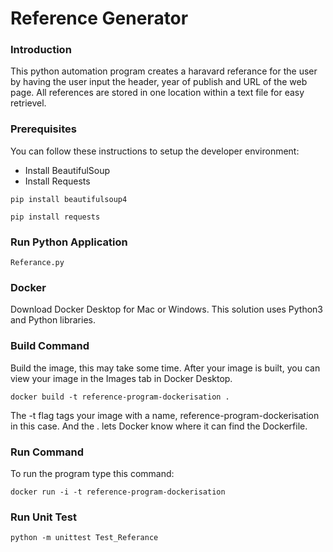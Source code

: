 # Reference Generator

### Introduction
This python automation program creates a haravard referance for the user by having the user input the header, year of publish and URL of the web page. All references are stored in one location within a text file for easy retrievel.

### Prerequisites

You can follow these instructions to setup the developer environment:

- Install BeautifulSoup
- Install Requests

```
pip install beautifulsoup4
```

```
pip install requests
```

### Run Python Application
```
Referance.py
```

### Docker
Download Docker Desktop for Mac or Windows. This solution uses Python3 and Python libraries.<br/>

### Build Command

Build the image, this may take some time. After your image is built, you can view your image in the Images tab in Docker Desktop.
```
docker build -t reference-program-dockerisation .
```
The -t flag tags your image with a name, reference-program-dockerisation in this case. And the . lets Docker know where it can find the Dockerfile.

### Run Command

To run the program type this command:
```
docker run -i -t reference-program-dockerisation
```

### Run Unit Test
```
python -m unittest Test_Referance
```

